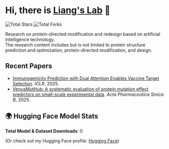 # Hi, there is [Liang's Lab](https://ins.sjtu.edu.cn/people/lhong/index.html) 👋

![Total Stars](https://img.shields.io/github/stars/ai4protein?style=social)
![Total Forks](https://img.shields.io/github/forks/ai4protein?style=social)

Research on protein-directed modification and redesign based on artificial intelligence technology.  
The research content includes but is not limited to protein structure prediction and optimization, protein-directed modification, and design.

## Recent Papers
- [Immunogenicity Prediction with Dual Attention Enables Vaccine Target Selection](https://openreview.net/forum?id=hWmwL9gizZ). *ICLR*, 2025.
- [VenusMutHub: A systematic evaluation of protein mutation effect predictors on small-scale experimental data](https://www.sciencedirect.com/science/article/pii/S2211383525001650). *Acta Pharmaceutica Sinica B*, 2025.

## 🌍 Hugging Face Model Stats
**Total Model & Dataset Downloads**: 0

(Or check out my Hugging Face profile: [Hugging Face](https://huggingface.co/ai4protein))
